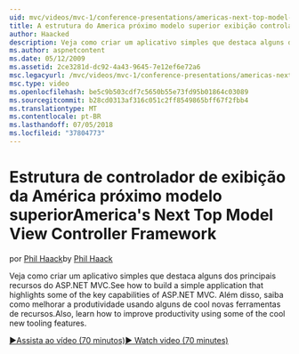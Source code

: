 ```yaml
---
uid: mvc/videos/mvc-1/conference-presentations/americas-next-top-model-view-controller-framework
title: A estrutura do America próximo modelo superior exibição controlador | Microsoft Docs
author: Haacked
description: Veja como criar um aplicativo simples que destaca alguns dos principais recursos do ASP.NET MVC. Além disso, saiba como melhorar a produtividade usando alguns do...
ms.author: aspnetcontent
ms.date: 05/12/2009
ms.assetid: 2ce3281d-dc92-4a43-9645-7e12ef6e72a6
msc.legacyurl: /mvc/videos/mvc-1/conference-presentations/americas-next-top-model-view-controller-framework
msc.type: video
ms.openlocfilehash: be5c9b503cdf7c5650b55e73fd95b01864c03089
ms.sourcegitcommit: b28cd0313af316c051c2ff8549865bff67f2fbb4
ms.translationtype: MT
ms.contentlocale: pt-BR
ms.lasthandoff: 07/05/2018
ms.locfileid: "37804773"
---
```

<a name="americas-next-top-model-view-controller-framework"></a><span data-ttu-id="af2f0-104">Estrutura de controlador de exibição da América próximo modelo superior</span><span class="sxs-lookup"><span data-stu-id="af2f0-104">America's Next Top Model View Controller Framework</span></span>
====================
<span data-ttu-id="af2f0-105">por [Phil Haack](https://github.com/Haacked)</span><span class="sxs-lookup"><span data-stu-id="af2f0-105">by [Phil Haack](https://github.com/Haacked)</span></span>

<span data-ttu-id="af2f0-106">Veja como criar um aplicativo simples que destaca alguns dos principais recursos do ASP.NET MVC.</span><span class="sxs-lookup"><span data-stu-id="af2f0-106">See how to build a simple application that highlights some of the key capabilities of ASP.NET MVC.</span></span> <span data-ttu-id="af2f0-107">Além disso, saiba como melhorar a produtividade usando alguns de cool novas ferramentas de recursos.</span><span class="sxs-lookup"><span data-stu-id="af2f0-107">Also, learn how to improve productivity using some of the cool new tooling features.</span></span>

[<span data-ttu-id="af2f0-108">&#9654;Assista ao vídeo (70 minutos)</span><span class="sxs-lookup"><span data-stu-id="af2f0-108">&#9654; Watch video (70 minutes)</span></span>](https://channel9.msdn.com/Blogs/ASP-NET-Site-Videos/americas-next-top-model-view-controller-framework)
